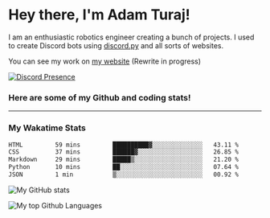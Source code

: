 # Hey there, I'm Adam Turaj!

I am an enthusiastic robotics engineer creating a bunch of projects. I used to create Discord bots using [discord.py](https://github.com/Rapptz/discord.py) and all sorts of websites.

You can see my work on [my website](https://adamturaj.com) (Rewrite in progress)

[![Discord Presence](https://lanyard.cnrad.dev/api/374147012599218176)](https://discord.com/users/374147012599218176)

### Here are some of my Github and coding stats!

---
### My Wakatime Stats
<!--START_SECTION:waka-->

```txt
HTML         59 mins         ██████████▓░░░░░░░░░░░░░░   43.11 %
CSS          37 mins         ██████▓░░░░░░░░░░░░░░░░░░   26.85 %
Markdown     29 mins         █████▒░░░░░░░░░░░░░░░░░░░   21.20 %
Python       10 mins         ██░░░░░░░░░░░░░░░░░░░░░░░   07.64 %
JSON         1 min           ▒░░░░░░░░░░░░░░░░░░░░░░░░   00.92 %
```

<!--END_SECTION:waka-->

![My GitHub stats](https://github-readme-stats.vercel.app/api?username=AdamTuraj&count_private=true&theme=dark)

![My top Github Languages](https://github-readme-stats.vercel.app/api/top-langs/?username=AdamTuraj&layout=compact&count_private=true&theme=dark)

